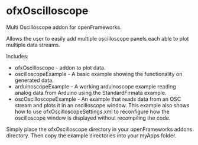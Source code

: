 ofxOscilloscope
===============

Multi Oscilloscope addon for openFrameworks.

Allows the user to easily add multiple oscilloscope panels each able to plot multiple data streams.

Includes:
- ofxOscilloscope - addon to plot data.
- oscilloscopeExample - A basic example showing the functionality on generated data.
- arduinoscopeExample - A working arduinoscope example reading analog data from Arduino using the StandardFirmata example.
- oscOscilloscopeExample - An example that reads data from an OSC stream and plots it in an oscilloscope window. This example also shows how to use ofxOscilloscopeSettings.xml to reconfigure how the oscilloscope window is displayed without recompiling the code.

Simply place the ofxOscilloscope directory in your openFrameworks addons directory. Then copy the example directories into your myApps folder. 

